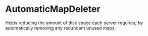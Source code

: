 # AutomaticMapDeleter
Helps reducing the amount of disk space each server requires, by automatically removing any redundant unused maps.
